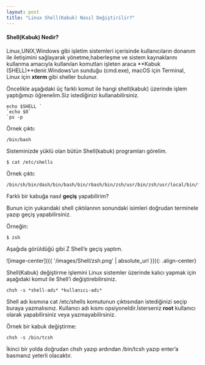 ```yaml
---
layout: post
title: "Linux Shell(Kabuk) Nasıl Değiştirilir?"
---
```


#### Shell(Kabuk) Nedir?

Linux,UNIX,Windows gibi işletim sistemleri içerisinde kullanıcıların donanım ile iletişimini sağlayarak yönetme,haberleşme ve sistem kaynaklarını kullanma amacıyla kullanılan komutları işleten araca **Kabuk (SHELL)**denir.Windows’un sunduğu (cmd.exe), macOS için Terminal, Linux için **xterm** gibi sheller bulunur.

Öncelikle aşağıdaki üç farklı komut ile hangi shell(kabuk) üzerinde işlem yaptığımızı öğrenelim.Siz istediğinizi kullanabilirsiniz.

```
echo $SHELL `
`echo $0`
`ps -p
```

Örnek çıktı:

```
/bin/bash
```

Sisteminizde yüklü olan bütün Shell(kabuk) programları görelim.

```
$ cat /etc/shells
```

Örnek çıktı:

```
/bin/sh/bin/dash/bin/bash/bin/rbash/bin/zsh/usr/bin/zsh/usr/local/bin/fish
```

Farklı bir kabuğa nasıl **geçiş** yapabilirim?

Bunun için yukarıdaki shell çıktılarının sonundaki isimleri doğrudan terminele yazıp geçiş yapabilirsiniz.

Örneğin:

```
$ zsh
```

Aşağıda görüldüğü gibi Z Shell’e geçiş yaptım.

![image-center]({{ '/images/Shell/zsh.png' | absolute_url }}){: .align-center}



Shell(Kabuk) değiştirme işlemini Linux sistemler üzerinde kalıcı yapmak için aşağıdaki komut ile Shell’i değiştirebilirsiniz.

```
chsh -s *shell-adı* *kullanıcı-adı*
```

Shell adı kısmına cat /etc/shells komutunun çıktısından istediğinizi seçip buraya yazmalısınız.
Kullanıcı adı kısmı opsiyoneldir.İsterseniz **root** kullanıcı olarak yapabilirsiniz veya yazmayabilirsiniz.



Örnek bir kabuk değiştirme:

```
chsh -s /bin/tcsh
```

İkinci bir yolda doğrudan chsh yazıp ardından /bin/tcsh yazıp enter’a basmanız yeterli olacaktır.